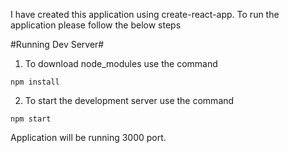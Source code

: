 I have created this application using create-react-app. To run the application please follow the below steps

#Running Dev Server#

1) To download node_modules use the command

` npm install `

2) To start the development server use the command

` npm start `

Application will be running 3000 port.